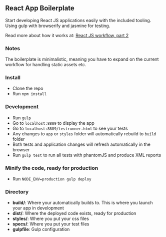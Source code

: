 ## React App Boilerplate

Start developing React JS applications easily with the included tooling. Using gulp with browserify and jasmine for testing.

Read more about how it works at: [React JS workflow, part 2](http://christianalfoni.github.io/javascript/2014/10/30/react-js-workflow-part2.html)

### Notes
The boilerplate is minimalistic, meaning you have to expand on the current workflow for handling static assets etc.

### Install

* Clone the repo
* Run `npm install`

### Development
* Run `gulp`
* Go to `localhost:8889` to display the app
* Go to `localhost:8889/testrunner.html` to see your tests
* Any changes to `app` or `styles` folder will automatically rebuild to `build` folder
* Both tests and application changes will refresh automatically in the browser
* Run `gulp test` to run all tests with phantomJS and produce XML reports

### Minify the code, ready for production
* Run `NODE_ENV=production gulp deploy`

### Directory
* **build/**: Where your automatically builds to. This is where you launch your app in development
* **dist/**: Where the deployed code exists, ready for production
* **styles/**: Where you put your css files
* **specs/**: Where you put your test files
* **gulpfile**: Gulp configuration
